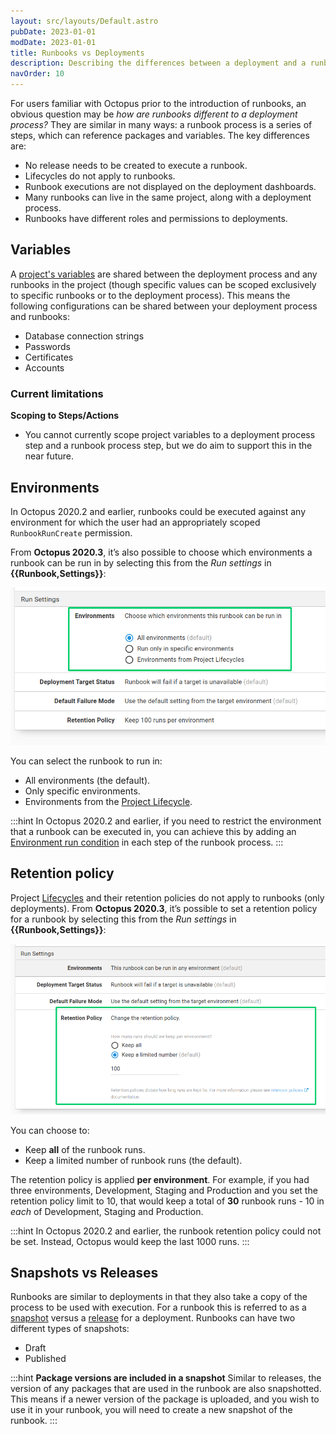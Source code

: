 ```yaml
---
layout: src/layouts/Default.astro
pubDate: 2023-01-01
modDate: 2023-01-01
title: Runbooks vs Deployments
description: Describing the differences between a deployment and a runbook.
navOrder: 10
---
```


For users familiar with Octopus prior to the introduction of runbooks, an obvious question may be _how are runbooks different to a deployment process?_  They are similar in many ways: a runbook process is a series of steps, which can reference packages and variables. The key differences are:

- No release needs to be created to execute a runbook.
- Lifecycles do not apply to runbooks.
- Runbook executions are not displayed on the deployment dashboards.
- Many runbooks can live in the same project, along with a deployment process.
- Runbooks have different roles and permissions to deployments.

## Variables

A [project's variables](/docs/projects/variables/) are shared between the deployment process and any runbooks in the project (though specific values can be scoped exclusively to specific runbooks or to the deployment process). This means the following configurations can be shared between your deployment process and runbooks:
- Database connection strings
- Passwords
- Certificates
- Accounts

### Current limitations

**Scoping to Steps/Actions**
- You cannot currently scope project variables to a deployment process step and a runbook process step, but we do aim to support this in the near future.

## Environments

In Octopus 2020.2 and earlier, runbooks could be executed against any environment for which the user had an appropriately scoped `RunbookRunCreate` permission.

From **Octopus 2020.3**, it’s also possible to choose which environments a runbook can be run in by selecting this from the *Run settings* in **{{Runbook,Settings}}**:

![Runbook environments choice](/docs/runbooks/runbooks-vs-deployments/runbook-runsettings-environments.png "width=500")

You can select the runbook to run in:
- All environments (the default).
- Only specific environments.
- Environments from the [Project Lifecycle](/docs/releases/lifecycles/).

:::hint
In Octopus 2020.2 and earlier, if you need to restrict the environment that a runbook can be executed in, you can achieve this by adding an [Environment run condition](/docs/projects/steps/conditions/#environments) in each step of the runbook process.
:::

## Retention policy

Project [Lifecycles](/docs/releases/lifecycles/) and their retention policies do not apply to runbooks (only deployments). From **Octopus 2020.3**, it’s possible to set a retention policy for a runbook by selecting this from the *Run settings* in **{{Runbook,Settings}}**:

![Runbook retention policies](/docs/runbooks/runbooks-vs-deployments/runbook-runsettings-retention.png "width=500")

You can choose to:
- Keep **all** of the runbook runs.
- Keep a limited number of runbook runs (the default).

The retention policy is applied **per environment**. For example, if you had three environments, Development, Staging and Production and you set the retention policy limit to 10, that would keep a total of **30** runbook runs - 10 in *each* of Development, Staging and Production.

:::hint
In Octopus 2020.2 and earlier, the runbook retention policy could not be set. Instead, Octopus would keep the last 1000 runs.
:::

## Snapshots vs Releases

Runbooks are similar to deployments in that they also take a copy of the process to be used with execution. For a runbook this is referred to as a [snapshot](/docs/runbooks/runbook-publishing/#snapshots) versus a [release](/docs/releases/) for a deployment. Runbooks can have two different types of snapshots:
- Draft
- Published

:::hint
**Package versions are included in a snapshot**
Similar to releases, the version of any packages that are used in the runbook are also snapshotted. This means if a newer version of the package is uploaded, and you wish to use it in your runbook, you will need to create a new snapshot of the runbook.
:::